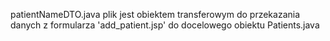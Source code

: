 patientNameDTO.java
plik jest obiektem transferowym do przekazania danych z formularza 'add_patient.jsp' do docelowego obiektu Patients.java
